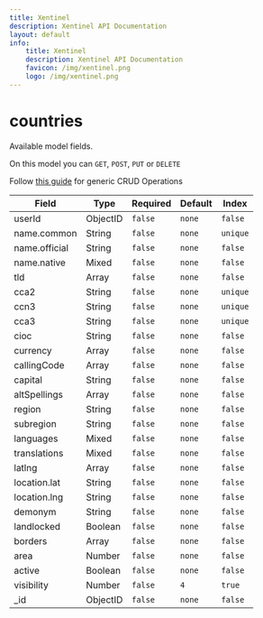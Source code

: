 ```yaml
---
title: Xentinel
description: Xentinel API Documentation
layout: default
info:
    title: Xentinel
    description: Xentinel API Documentation
    favicon: /img/xentinel.png
    logo: /img/xentinel.png
---
```

# countries

Available model fields.

On this model you can `GET`, `POST`, `PUT` or `DELETE`

Follow [this guide](/xentinel/crud) for generic CRUD Operations

|Field|Type|Required|Default|Index|
|---|---|---|---|---|
|userId|ObjectID|`false`|`none`|`false`|
|name.common|String|`false`|`none`|`unique`|
|name.official|String|`false`|`none`|`false`|
|name.native|Mixed|`false`|`none`|`false`|
|tld|Array|`false`|`none`|`false`|
|cca2|String|`false`|`none`|`unique`|
|ccn3|String|`false`|`none`|`unique`|
|cca3|String|`false`|`none`|`unique`|
|cioc|String|`false`|`none`|`false`|
|currency|Array|`false`|`none`|`false`|
|callingCode|Array|`false`|`none`|`false`|
|capital|String|`false`|`none`|`false`|
|altSpellings|Array|`false`|`none`|`false`|
|region|String|`false`|`none`|`false`|
|subregion|String|`false`|`none`|`false`|
|languages|Mixed|`false`|`none`|`false`|
|translations|Mixed|`false`|`none`|`false`|
|latlng|Array|`false`|`none`|`false`|
|location.lat|String|`false`|`none`|`false`|
|location.lng|String|`false`|`none`|`false`|
|demonym|String|`false`|`none`|`false`|
|landlocked|Boolean|`false`|`none`|`false`|
|borders|Array|`false`|`none`|`false`|
|area|Number|`false`|`none`|`false`|
|active|Boolean|`false`|`none`|`false`|
|visibility|Number|`false`|`4`|`true`|
|_id|ObjectID|`false`|`none`|`false`|
